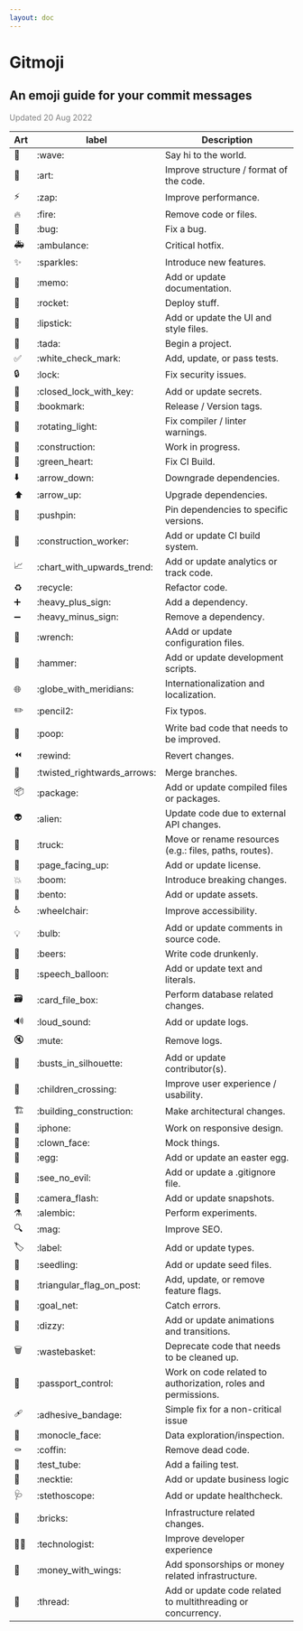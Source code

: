 ```yaml
---
layout: doc
---
```


# Gitmoji

## An emoji guide for your commit messages

<span style="color:gray">Updated 20 Aug 2022</span>

|Art|label|Description|
|-|-|-|
|👋|\:wave\:|Say hi to the world.|
|🎨|\:art\:|Improve structure / format of the code.|
|⚡️|\:zap\:|Improve performance.|
|🔥|\:fire\:|Remove code or files.|
|🐛|\:bug\:|Fix a bug.|
|🚑️|\:ambulance\:|Critical hotfix.|
|✨|\:sparkles\:|Introduce new features.|
|📝|\:memo\:|Add or update documentation.|
|🚀|\:rocket\:|Deploy stuff.|
|💄|\:lipstick\:|Add or update the UI and style files.|
|🎉|\:tada\:|Begin a project.|
|✅|\:white_check_mark\:|Add, update, or pass tests.|
|🔒️|\:lock\:|Fix security issues.|
|🔐|\:closed_lock_with_key\:|Add or update secrets.|
|🔖|\:bookmark\:|Release / Version tags.|
|🚨|\:rotating_light\:|Fix compiler / linter warnings.|
|🚧|\:construction\:|Work in progress.|
|💚|\:green_heart\:|Fix CI Build.|
|⬇️|\:arrow_down\:|Downgrade dependencies.|
|⬆️|\:arrow_up\:|Upgrade dependencies.|
|📌|\:pushpin\:|Pin dependencies to specific versions.|
|👷|\:construction_worker\:|Add or update CI build system.|
|📈|\:chart_with_upwards_trend\:|Add or update analytics or track code.|
|♻️|\:recycle\:|Refactor code.|
|➕|\:heavy_plus_sign\:|Add a dependency.|
|➖|\:heavy_minus_sign\:|Remove a dependency.|
|🔧|\:wrench\:|AAdd or update configuration files.|
|🔨|\:hammer\:|Add or update development scripts.|
|🌐|\:globe_with_meridians\:|Internationalization and localization.|
|✏️|\:pencil2\:|Fix typos.|
|💩|\:poop\:|Write bad code that needs to be improved.|
|⏪️|\:rewind\:|Revert changes.|
|🔀|\:twisted_rightwards_arrows\:|Merge branches.|
|📦️|\:package\:|Add or update compiled files or packages.|
|👽️|\:alien\:|Update code due to external API changes.|
|🚚|\:truck\:|Move or rename resources (e.g.: files, paths, routes).|
|📄|\:page_facing_up\:|Add or update license.|
|💥|\:boom\:|Introduce breaking changes.|
|🍱|\:bento\:|Add or update assets.|
|♿️|\:wheelchair\:|Improve accessibility.|
|💡|\:bulb\:|Add or update comments in source code.|
|🍻|\:beers\:|Write code drunkenly.|
|💬|\:speech_balloon\:|Add or update text and literals.|
|🗃️|\:card_file_box\:|Perform database related changes.|
|🔊|\:loud_sound\:|Add or update logs.|
|🔇|\:mute\:|Remove logs.|
|👥|\:busts_in_silhouette\:|Add or update contributor(s).|
|🚸|\:children_crossing\:|Improve user experience / usability.|
|🏗️|\:building_construction\:|Make architectural changes.|
|📱|\:iphone\:|Work on responsive design.|
|🤡|\:clown_face\:|Mock things.|
|🥚|\:egg\:|Add or update an easter egg.|
|🙈|\:see_no_evil\:|Add or update a .gitignore file.|
|📸|\:camera_flash\:|Add or update snapshots.|
|⚗️|\:alembic\:|Perform experiments.|
|🔍️|\:mag\:|Improve SEO.|
|🏷️|\:label\:|Add or update types.|
|🌱|\:seedling\:|Add or update seed files.|
|🚩|\:triangular_flag_on_post\:|Add, update, or remove feature flags.|
|🥅|\:goal_net\:|Catch errors.|
|💫|\:dizzy\:|Add or update animations and transitions.|
|🗑️|\:wastebasket\:|Deprecate code that needs to be cleaned up.|
|🛂|\:passport_control\:|Work on code related to authorization, roles and permissions.|
|🩹|\:adhesive_bandage\:|Simple fix for a non-critical issue|
|🧐|\:monocle_face\:|Data exploration/inspection.|
|⚰️|\:coffin\:|Remove dead code.|
|🧪|\:test_tube\:|Add a failing test.|
|👔|\:necktie\:|Add or update business logic|
|🩺|\:stethoscope\:|Add or update healthcheck.|
|🧱|\:bricks\:|Infrastructure related changes.|
|🧑‍💻|\:technologist\:|Improve developer experience|
|💸|\:money_with_wings\:|Add sponsorships or money related infrastructure.|
|🧵|\:thread\:|Add or update code related to multithreading or concurrency.|